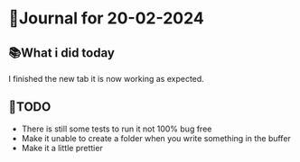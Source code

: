 # 📝Journal for 20-02-2024

## 📚What i did today
I finished the new tab it is now working as expected.

## 📜TODO
- There is still some tests to run it not 100% bug free
- Make it unable to create a folder when you write something in the buffer
- Make it a little prettier

